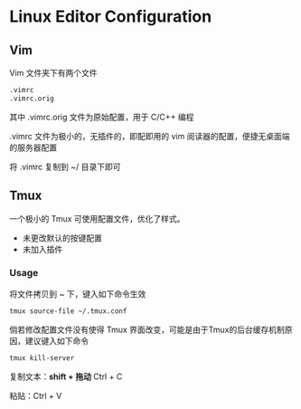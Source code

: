 # Linux Editor Configuration


## Vim

Vim 文件夹下有两个文件

```sh
.vimrc
.vimrc.orig
```

其中 .vimrc.orig 文件为原始配置，用于 C/C++ 编程

.vimrc 文件为极小的，无插件的，即配即用的 vim 阅读器的配置，便捷无桌面端的服务器配置

将 .vimrc 复制到 ~/ 目录下即可

## Tmux

一个极小的 Tmux 可使用配置文件，优化了样式。

- 未更改默认的按键配置
- 未加入插件

### Usage

将文件拷贝到 ~ 下，键入如下命令生效

```sh
tmux source-file ~/.tmux.conf
```

倘若修改配置文件没有使得 Tmux 界面改变，可能是由于Tmux的后台缓存机制原因，建议键入如下命令

```sh
tmux kill-server
```

复制文本：**shift + 拖动**  Ctrl + C

粘贴：Ctrl + V